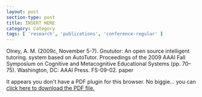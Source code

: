```yaml
---
layout: post
section-type: post
title: INSERT HERE
category: Category
tags: [ 'research', 'publications', 'conference-regular' ]
---
```

Olney, A. M. (2009c, November 5-7). Gnututor: An open source intelligent tutoring. system based on AutoTutor. Proceedings of the 2009 AAAI Fall Symposium on Cognitive and Metacognitive Educational Systems (pp. 70–75). Washington, DC: AAAI Press. FS-09-02. paper

<object data="https://umdrive.memphis.edu/aolney/public/publications/INSERTHERE" type="application/pdf" width="100%" height="600px">
 
  <p>It appears you don't have a PDF plugin for this browser.
  No biggie... you can <a href="https://umdrive.memphis.edu/aolney/public/publications/INSERTHERE">click here to
  download the PDF file.</a></p>
  
</object>
